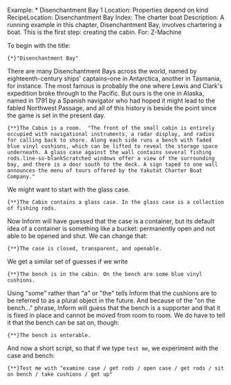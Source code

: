 Example: * Disenchantment Bay 1
Location: Properties depend on kind
RecipeLocation: Disenchantment Bay
Index: The charter boat
Description: A running example in this chapter, Disenchantment Bay, involves chartering a boat. This is the first step: creating the cabin.
For: Z-Machine

  
To begin with the title:

  

``` inform7
{*}"Disenchantment Bay"
```

  
There are many Disenchantment Bays across the world, named by eighteenth-century ships' captains–one in Antarctica, another in Tasmania, for instance. The most famous is probably the one where Lewis and Clark's expedition broke through to the Pacific. But ours is the one in Alaska, named in 1791 by a Spanish navigator who had hoped it might lead to the fabled Northwest Passage, and all of this history is beside the point since the game is set in the present day.

  

``` inform7
{**}The Cabin is a room.  "The front of the small cabin is entirely occupied with navigational instruments, a radar display, and radios for calling back to shore. Along each side runs a bench with faded blue vinyl cushions, which can be lifted to reveal the storage space underneath. A glass case against the wall contains several fishing rods.line-so-blankScratched windows offer a view of the surrounding bay, and there is a door south to the deck. A sign taped to one wall announces the menu of tours offered by the Yakutat Charter Boat Company."
```

  
We might want to start with the glass case.

  

``` inform7
{**}The Cabin contains a glass case. In the glass case is a collection of fishing rods.
```

  
Now Inform will have guessed that the case is a container, but its default idea of a container is something like a bucket: permanently open and not able to be opened and shut. We can change that:

  

``` inform7
{**}The case is closed, transparent, and openable.
```

  
We get a similar set of guesses if we write

  

``` inform7
{**}The bench is in the cabin. On the bench are some blue vinyl cushions.
```

  
Using "some" rather than "a" or "the" tells Inform that the cushions are to be referred to as a plural object in the future. And because of the "on the bench..." phrase, Inform will guess that the bench is a supporter and that it is fixed in place and cannot be moved from room to room. We do have to tell it that the bench can be sat on, though:

  

``` inform7
{**}The bench is enterable.
```

  
And now a short script, so that if we type ``test me``, we experiment with the case and bench:

  

``` inform7
{**}Test me with "examine case / get rods / open case / get rods / sit on bench / take cushions / get up"
```
